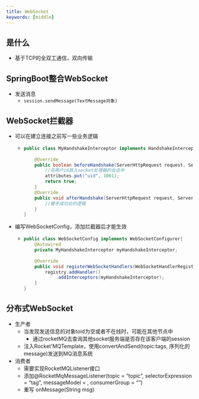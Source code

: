 ```yaml
---
title: WebSocket
keywords: [middle]
---
```


## 是什么

- 基于TCP的全双工通信，双向传输

## SpringBoot整合WebSocket

- 发送消息
  - `session.sendMessage(TextMessage对象)`

## WebSocket拦截器

- 可以在建立连接之前写一些业务逻辑

  - ```java
    public class MyHandshakeInterceptor implements HandshakeInterceptor{
        
        @Override
        public boolean beforeHandshake(ServerHttpRequest request, ServerHttpReponse response, WebSocketHandler wsHandler, Map<String, Object> attributes) throws Exception{
            //将用户id放入socket处理器的会话中
            attributes.put("uid", 1001);
            return true;
        }
        @Override
        public void afterHandshake(ServerHttpRequest request, ServerHttpReponse response, WebSocketHandler wsHandler, Exception exception){
            //握手成功后的逻辑
        }
    }
    ```
    


- 编写WebSocketConfig，添加拦截器后才能生效

  - ```java
    public class WebSocketConfig implements WebSocketConfigurer{
        @Autowired
        private MyHandshakeInterceptor myHandshakeInterceptor;
        
        @Override
        public void registerWebSocketHandlers(WebSocketHandlerRegistry registry){
            registry.addHandler()
                .addInterceptors(myHandshakeInterceptor);
        }
    }
    ```

## 分布式WebSocket

- 生产者
  - 当发现发送信息的对象toid为空或者不在线时，可能在其他节点中
    - 通过rocketMQ去查询其他socket服务端是否存在该客户端的session
  - 注入Rocket'MQTemplate，使用convertAndSend(topic:tags, 序列化的message)发送到MQ消息系统
- 消费者
  - 需要实现RocketMQListener<String>接口
  - 添加@RocketMqMessageListener(topic = “topic”, selectorExpression = “tag”, messageModel =  , consumerGroup = “”)
  - 重写 onMessage(String msg)
